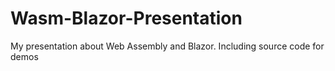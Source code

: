 # Wasm-Blazor-Presentation
My presentation about Web Assembly and Blazor. Including source code for demos

